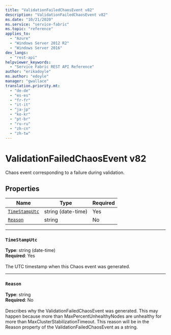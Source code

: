 ```yaml
---
title: "ValidationFailedChaosEvent v82"
description: "ValidationFailedChaosEvent v82"
ms.date: "10/21/2020"
ms.service: "service-fabric"
ms.topic: "reference"
applies_to: 
  - "Azure"
  - "Windows Server 2012 R2"
  - "Windows Server 2016"
dev_langs: 
  - "rest-api"
helpviewer_keywords: 
  - "Service Fabric REST API Reference"
author: "erikadoyle"
ms.author: "edoyle"
manager: "gwallace"
translation.priority.mt: 
  - "de-de"
  - "es-es"
  - "fr-fr"
  - "it-it"
  - "ja-jp"
  - "ko-kr"
  - "pt-br"
  - "ru-ru"
  - "zh-cn"
  - "zh-tw"
---
```

# ValidationFailedChaosEvent v82

Chaos event corresponding to a failure during validation.

## Properties
| Name | Type | Required |
| --- | --- | --- |
| [`TimeStampUtc`](#timestamputc) | string (date-time) | Yes |
| [`Reason`](#reason) | string | No |

____
### `TimeStampUtc`
__Type__: string (date-time) <br/>
__Required__: Yes<br/>
<br/>
The UTC timestamp when this Chaos event was generated.

____
### `Reason`
__Type__: string <br/>
__Required__: No<br/>
<br/>
Describes why the ValidationFailedChaosEvent was generated. This may happen because more than MaxPercentUnhealthyNodes are unhealthy for more than MaxClusterStabilizationTimeout. This reason will be in the Reason property of the ValidationFailedChaosEvent as a string.
